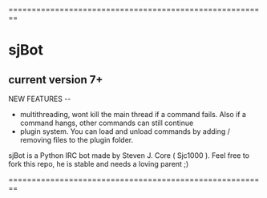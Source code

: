 ========================================================
# sjBot
## current version 7+


NEW FEATURES -- 
  - multithreading, wont kill the main thread if a command fails. Also if a command hangs, other commands can still continue
  - plugin system. You can load and unload commands by adding / removing files to the plugin folder.


sjBot is a Python IRC bot made by Steven J. Core ( Sjc1000 ).
Feel free to fork this repo, he is stable and needs a loving parent ;)

========================================================
